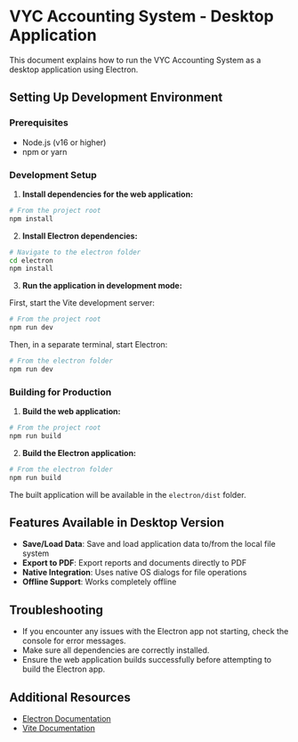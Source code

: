 
# VYC Accounting System - Desktop Application

This document explains how to run the VYC Accounting System as a desktop application using Electron.

## Setting Up Development Environment

### Prerequisites

- Node.js (v16 or higher)
- npm or yarn

### Development Setup

1. **Install dependencies for the web application:**

```bash
# From the project root
npm install
```

2. **Install Electron dependencies:**

```bash
# Navigate to the electron folder
cd electron
npm install
```

3. **Run the application in development mode:**

First, start the Vite development server:

```bash
# From the project root
npm run dev
```

Then, in a separate terminal, start Electron:

```bash
# From the electron folder
npm run dev
```

### Building for Production

1. **Build the web application:**

```bash
# From the project root
npm run build
```

2. **Build the Electron application:**

```bash
# From the electron folder
npm run build
```

The built application will be available in the `electron/dist` folder.

## Features Available in Desktop Version

- **Save/Load Data**: Save and load application data to/from the local file system
- **Export to PDF**: Export reports and documents directly to PDF
- **Native Integration**: Uses native OS dialogs for file operations
- **Offline Support**: Works completely offline

## Troubleshooting

- If you encounter any issues with the Electron app not starting, check the console for error messages.
- Make sure all dependencies are correctly installed.
- Ensure the web application builds successfully before attempting to build the Electron app.

## Additional Resources

- [Electron Documentation](https://www.electronjs.org/docs)
- [Vite Documentation](https://vitejs.dev/guide/)
